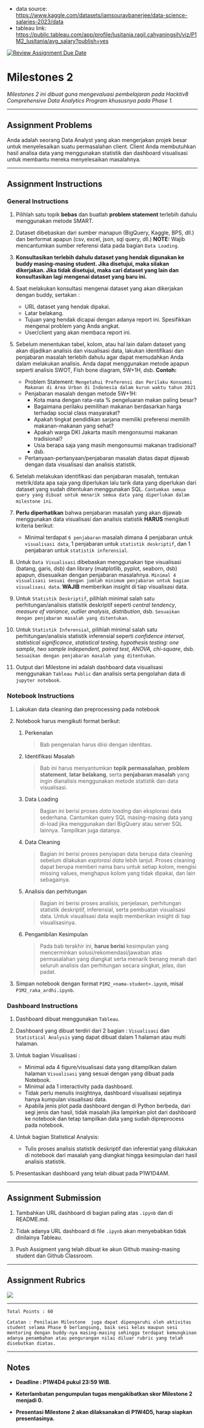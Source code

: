  - data source: https://www.kaggle.com/datasets/iamsouravbanerjee/data-science-salaries-2023/data
 - tableau link: https://public.tableau.com/app/profile/lusitania.ragil.cahyaningsih/viz/P1M2_lusitania/avg_salary?publish=yes
 

[![Review Assignment Due Date](https://classroom.github.com/assets/deadline-readme-button-22041afd0340ce965d47ae6ef1cefeee28c7c493a6346c4f15d667ab976d596c.svg)](https://classroom.github.com/a/gFhvFElF)
# Milestones 2

_Milestones 2 ini dibuat guna mengevaluasi pembelajaran pada Hacktiv8 Comprehensive Data Analytics Program khususnya pada Phase 1._

---

## Assignment Problems

Anda adalah seorang Data Analyst yang akan mengerjakan projek besar untuk menyelesaikan suatu permasalahan client. Client Anda membutuhkan hasil analisa data yang menggunakan statistik dan dashboard visualisasi untuk membantu mereka menyelesaikan masalahnya.

---

## Assignment Instructions
### General Instructions
1. Pilihlah satu topik **bebas** dan buatlah **problem statement** terlebih dahulu menggunakan metode SMART.

2. Dataset dibebaskan dari sumber manapun (BigQuery, Kaggle, BPS, dll.) dan berformat apapun (csv, excel, json, sql query, dll.) **NOTE:** Wajib mencantumkan sumber referensi data pada bagian `Data Loading`.

3. **Konsultasikan terlebih dahulu dataset yang hendak digunakan ke buddy masing-masing student. Jika disetujui, maka silakan dikerjakan. Jika tidak disetujui, maka cari dataset yang lain dan konsultasikan lagi mengenai dataset yang baru ini.**

4. Saat melakukan konsultasi mengenai dataset yang akan dikerjakan dengan buddy, sertakan :
   - URL dataset yang hendak dipakai.
   - Latar belakang.
   - Tujuan yang hendak dicapai dengan adanya report ini. Spesifikkan mengenai problem yang Anda angkat.
   - User/client yang akan membaca report ini.

5. Sebelum menentukan tabel, kolom, atau hal lain dalam dataset yang akan dijadikan analisis dan visualisasi data, lakukan identifikasi dan penjabaran masalah terlebih dahulu agar dapat memudahkan Anda dalam melakukan analisis. Anda dapat menggunakan metode apapun seperti analisis SWOT, Fish bone diagram, 5W+1H, dsb. **Contoh:**
   - Problem Statement: `Mengetahui Preferensi dan Perilaku Konsumsi Makanan di Area Urban di Indonesia dalam kurun waktu tahun 2021`
   - Penjabaran masalah dengan metode 5W+1H:
     + Kota mana dengan rata-rata % pengeluaran makan paling besar?
     + Bagaimana perilaku pemilihan makanan berdasarkan harga terhadap social class masyarakat?
     + Apakah tingkat pendidikan sarjana memiliki preferensi memilih makanan-makanan yang sehat?
     + Apakah warga DKI Jakarta masih mengonsumsi makanan tradisional?
     + Usia berapa saja yang masih mengonsumsi makanan tradisional?
     + dsb.
   - Pertanyaan-pertanyaan/penjabaran masalah diatas dapat dijawab dengan data visualisasi dan analisis statistik.

6. Setelah melakukan identifikasi dan penjabaran masalah, tentukan metrik/data apa saja yang diperlukan lalu tarik data yang diperlukan dari dataset yang sudah ditentukan menggunakan SQL. `Cantumkan semua query yang dibuat untuk menarik semua data yang diperlukan dalam milestone ini`.

7. **Perlu diperhatikan** bahwa penjabaran masalah yang akan dijawab menggunakan data visualisasi dan analisis statistik **HARUS** mengikuti kriteria berikut:
   - Minimal terdapat `6 penjabaran` masalah dimana 4 penjabaran untuk `visualisasi data`, 1 penjabaran untuk `statistik deskriptif`, dan 1 penjabaran untuk `statistik inferensial`.

8. Untuk `Data Visualisasi` dibebaskan menggunakan tipe visualisasi (batang, garis, dsb) dan library (matplotlib, pyplot, seaborn, dsb) apapun, disesuaikan dengan penjabaran masalahnya. `Minimal 4 visualisasi sesuai dengan jumlah minimum penjabaran untuk bagian visualisasi data`. **WAJIB** memberikan insight di tiap visualisasi data.

9. Untuk `Statistik Deskriptif`, pilihlah minimal salah satu perhitungan/analisis statistik deskriptif seperti *central tendency*, *measure of variance*, *outlier analysis*, *distribution*, dsb. `Sesuaikan dengan penjabaran masalah yang ditentukan`.

10. Untuk `Statistik Inferensial`, pilihlah minimal salah satu perhitungan/analisis statistik inferensial seperti *confidence interval*, *statistical significance*, *statistical testing*, *hypothesis testing: one sample, two sample independent, paired test, ANOVA, chi-square*, dsb. `Sesuaikan dengan penjabaran masalah yang ditentukan`.

11. Output dari Milestone ini adalah dashboard data visualisasi menggunakan `Tableau Public` dan analisis serta pengolahan data di `jupyter notebook`.

### Notebook Instructions
1. Lakukan data cleaning dan preprocessing pada notebook

2. Notebook harus mengikuti format berikut:
   1. Perkenalan
      > Bab pengenalan harus diisi dengan identitas.

   2. Identifikasi Masalah
      > Bab ini harus menyantumkan **topik permasalahan**, **problem statement**, **latar belakang**, serta **penjabaran masalah** yang ingin dianalisis menggunakan metode statistik dan data visualisasi.

   3. Data Loading
      > Bagian ini berisi proses *data loading* dan eksplorasi data sederhana. Cantumkan query SQL masing-masing data yang di-load jika menggunakan dari BigQuery atau server SQL lainnya. Tampilkan juga datanya.

   4. Data Cleaning
      > Bagian ini berisi proses penyiapan data berupa data cleaning sebelum dilakukan *explorasi data* lebih lanjut. Proses cleaning dapat berupa memberi nama baru untuk setiap kolom, mengisi missing values, menghapus kolom yang tidak dipakai, dan lain sebagainya.

   5. Analisis dan perhitungan
      > Bagian ini berisi proses analisis, penjelasan, perhitungan statistik deskriptif, inferensial, serta pembuatan visualisasi data. Untuk visualisasi data wajib memberikan insight di tiap visualisasinya.

   6. Pengambilan Kesimpulan
      > Pada bab terakhir ini, **harus berisi** kesimpulan yang mencerminkan solusi/rekomendasi/jawaban atas permasalahan yang diangkat serta menarik benang merah dari seluruh analisis dan perhitungan secara singkat, jelas, dan padat.

3. Simpan notebook dengan format `P1M2_<nama-student>.ipynb`, misal `P1M2_raka_ardhi.ipynb`.

### Dashboard Instructions

1. Dashboard dibuat menggunakan `Tableau`.

2. Dashboard yang dibuat terdiri dari 2 bagian : `Visualisasi` dan `Statistical Analysis` yang dapat dibuat dalam 1 halaman atau multi halaman.

3. Untuk bagian Visualisasi :
   - Minimal ada 4 figure/visualisasi data yang ditampilkan dalam halaman `Visualisasi` yang sesuai dengan yang dibuat pada Notebook.
   - Minimal ada 1 interactivity pada dashboard.
   - Tidak perlu menulis insightnya, dashboard visualisasi sejatinya hanya kumpulan visualisasi data.
   - Apabila jenis plot pada dashboard dengan di Python berbeda, dari segi jenis dan hasil, tidak masalah jika lampirkan plot dari dashboard ke notebook dan tetap tampilkan data yang sudah dipreprocess pada notebook.

4. Untuk bagian Statistical Analysis:
   - Tulis proses analisis statistik deskriptif dan inferential yang dilakukan di notebook dari masalah yang diangkat hingga kesimpulan dari hasil analisis statistik.

5. Presentasikan dashboard yang telah dibuat pada P1W1D4AM.

---

## Assignment Submission

1. Tambahkan URL dashboard di bagian paling atas `.ipynb` dan di README.md.

2. Tidak adanya URL dashboard di file `.ipynb` akan menyebabkan tidak dinilainya Tableau.

3. Push Assigment yang telah dibuat ke akun Github masing-masing student dan Github Classroom.

---

## Assignment Rubrics

<img src="https://github.com/fahmimnalfrzki/Dataset/raw/main/Screenshot%202022-12-16%20at%2016.28.37.png"></img>

---

```
Total Points : 60

Catatan : Penilaian Milestone  juga dapat dipengaruhi oleh aktivitas student selama Phase 0 berlangsung, baik sesi kelas maupun sesi mentoring dengan buddy-nya masing-masing sehingga terdapat kemungkinan adanya penambahan atau pengurangan nilai diluar rubric yang telah disebutkan diatas.
```

---

## Notes

* **Deadline : P1W4D4 pukul 23:59 WIB.**

* **Keterlambatan pengumpulan tugas mengakibatkan skor Milestone 2 menjadi 0.**

* **Presentasi Milestone 2 akan dilaksanakan di P1W4D5, harap siapkan presentasinya.**
